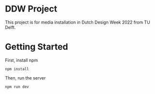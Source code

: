 # DDW Project

This project is for media installation in Dutch Design Week 2022 from TU Delft. 

# Getting Started

First, install npm

```npm install```

Then, run the server

```npm run dev```
